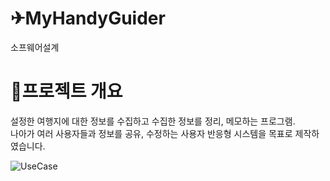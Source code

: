 # ✈MyHandyGuider
소프웨어설계

# 📒프로젝트 개요
설정한 여행지에 대한 정보를 수집하고 수집한 정보를 정리, 메모하는 프로그램.\
나아가 여러 사용자들과 정보를 공유, 수정하는 사용자 반응형 시스템을 목표로 제작하였습니다.


![UseCase](https://user-images.githubusercontent.com/104309988/236494744-9844261b-1199-49d7-85c7-914f369ff06d.png)
